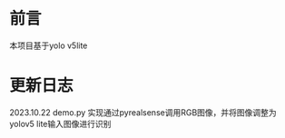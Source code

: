 # 前言

本项目基于yolo v5lite

# 更新日志

2023.10.22 demo.py 实现通过pyrealsense调用RGB图像，并将图像调整为yolov5 lite输入图像进行识别
